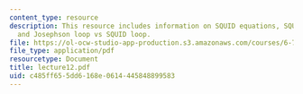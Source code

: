 ```yaml
---
content_type: resource
description: This resource includes information on SQUID equations, SQUID magnetometers,
  and Josephson loop vs SQUID loop.
file: https://ol-ocw-studio-app-production.s3.amazonaws.com/courses/6-763-applied-superconductivity-fall-2005/c485ff655dd6168e0614445848899583_lecture12.pdf
file_type: application/pdf
resourcetype: Document
title: lecture12.pdf
uid: c485ff65-5dd6-168e-0614-445848899583
---
```

